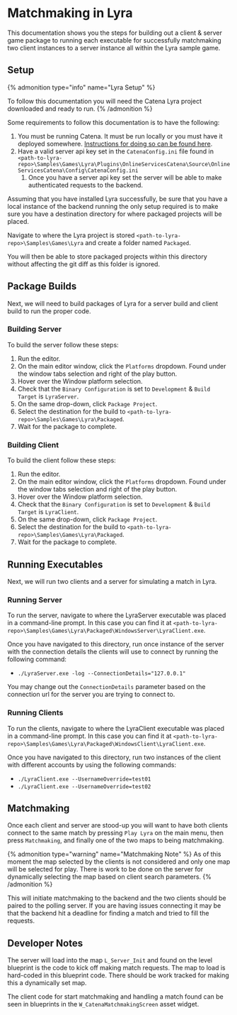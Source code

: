 # Matchmaking in Lyra

This documentation shows you the steps for building out a client & server game package to running each executable for successfully matchmaking two client instances to a server instance all within the Lyra sample game.

## Setup

{% admonition type="info" name="Lyra Setup" %}
<!-- Todo: Add link to setting up lyra project once made. -->
To follow this documentation you will need the Catena Lyra project downloaded and ready to run.
{% /admonition %}

Some requirements to follow this documentation is to have the following:

<!-- Todo: Add docs for creating server api key and setting it in Unreal. Link to those in #2. -->
1. You must be running Catena. It must be run locally or you must have it deployed somewhere. [Instructions for doing so can be found here](../../../../installation/index.md).
2. Have a valid server api key set in the `CatenaConfig.ini` file found in `<path-to-lyra-repo>\Samples\Games\Lyra\Plugins\OnlineServicesCatena\Source\OnlineServicesCatena\Config\CatenaConfig.ini`
   1. Once you have a server api key set the server will be able to make authenticated requests to the backend.

Assuming that you have installed Lyra successfully, be sure that you have a local instance of the backend running 
the only setup required is to make sure you have a destination directory for where packaged projects will be placed.

Navigate to where the Lyra project is stored `<path-to-lyra-repo>\Samples\Games\Lyra` and create a folder named `Packaged`.

You will then be able to store packaged projects within this directory without affecting the git diff as this folder is ignored.

## Package Builds

Next, we will need to build packages of Lyra for a server build and client build to run the proper code.

### Building Server

To build the server follow these steps:

1. Run the editor.
2. On the main editor window, click the `Platforms` dropdown. Found under the window tabs selection and right of the play button.
3. Hover over the Window platform selection.
4. Check that the `Binary Configuration` is set to `Development` & `Build Target` is `LyraServer`.
5. On the same drop-down, click `Package Project`.
6. Select the destination for the build to `<path-to-lyra-repo>\Samples\Games\Lyra\Packaged`.
7. Wait for the package to complete.

### Building Client

To build the client follow these steps:

1. Run the editor.
2. On the main editor window, click the `Platforms` dropdown. Found under the window tabs selection and right of the play button.
3. Hover over the Window platform selection.
4. Check that the `Binary Configuration` is set to `Development` & `Build Target` is `LyraClient`.
5. On the same drop-down, click `Package Project`.
6. Select the destination for the build to `<path-to-lyra-repo>\Samples\Games\Lyra\Packaged`.
7. Wait for the package to complete.

## Running Executables

Next, we will run two clients and a server for simulating a match in Lyra.

### Running Server

To run the server, navigate to where the LyraServer executable was placed in a command-line prompt. In this case you can find it at `<path-to-lyra-repo>\Samples\Games\Lyra\Packaged\WindowsServer\LyraClient.exe`.

Once you have navigated to this directory, run once instance of the server with the connection details the clients will use to connect by running the following command:

- `./LyraServer.exe -log --ConnectionDetails="127.0.0.1"`

You may change out the `ConnectionDetails` parameter based on the connection url for the server you are trying to connect to.

### Running Clients

To run the clients, navigate to where the LyraClient executable was placed in a command-line prompt. In this case you can find it at `<path-to-lyra-repo>\Samples\Games\Lyra\Packaged\WindowsClient\LyraClient.exe`.

Once you have navigated to this directory, run two instances of the client with different accounts by using the following commands:

- `./LyraClient.exe --UsernameOverride=test01`
- `./LyraClient.exe --UsernameOverride=test02`

## Matchmaking

Once each client and server are stood-up you will want to have both clients connect to the same match by pressing `Play Lyra` on the main menu, then press `Matchmaking`, and finally one of the two maps to being matchmaking.

{% admonition type="warning" name="Matchmaking Note" %}
As of this moment the map selected by the clients is not considered and only one map will be selected for play. There is work to be done on the server for dynamically selecting the map based on client search parameters.
{% /admonition %}

This will initiate matchmaking to the backend and the two clients should be paired to the polling server. If you are having issues connecting it may be that the backend hit a deadline for finding a match and tried to fill the requests.  

## Developer Notes

The server will load into the map `L_Server_Init` and found on the level blueprint is the code to kick off making match requests. The map to load is hard-coded in this blueprint code. There should be work tracked for making this a dynamically set map.

The client code for start matchmaking and handling a match found can be seen in blueprints in the `W_CatenaMatchmakingScreen` asset widget.
